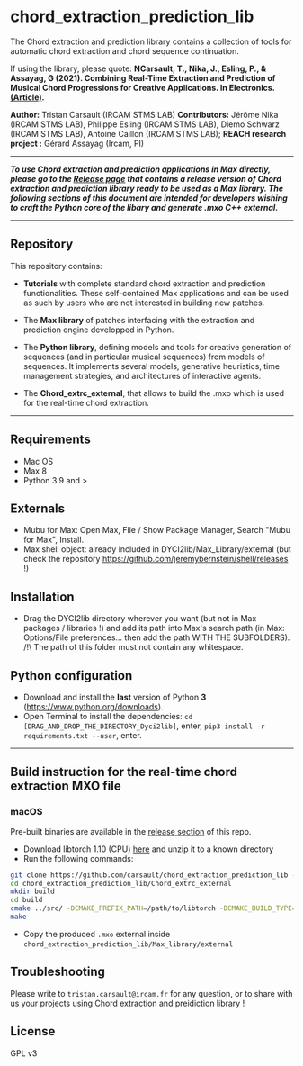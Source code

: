 # chord_extraction_prediction_lib


The Chord extraction and prediction library contains a collection of tools for automatic chord extraction and chord sequence continuation. 

If using the library, please quote: __NCarsault, T., Nika, J., Esling, P., & Assayag, G (2021). Combining Real-Time Extraction and Prediction of Musical Chord Progressions for Creative Applications. In Electronics. [(Article)](https://www.mdpi.com/2079-9292/10/21/2634).__

__Author:__ Tristan Carsault (IRCAM STMS LAB)
__Contributors:__ Jérôme Nika (IRCAM STMS LAB), Philippe Esling (IRCAM STMS LAB), Diemo Schwarz (IRCAM STMS LAB), Antoine Caillon (IRCAM STMS LAB); 
__REACH research project :__ Gérard Assayag (Ircam, PI)


------
_**To use Chord extraction and prediction applications in Max directly, please go to the [Release page](https://github.com/%%%/releases) that contains a release version of Chord extraction and prediction library ready to be used as a Max library. The following sections of this document are intended for developers wishing to craft the Python core of the libary and generate .mxo C++ external.**_

------

## Repository

This repository contains: 

* __Tutorials__  with complete standard chord extraction and prediction functionalities. These self-contained Max applications and can be used as such by users who are not interested in building new patches.

* The __Max library__ of patches interfacing with the extraction and prediction engine developped in Python. 

* The __Python library__, defining models and tools for creative generation of sequences (and in particular musical sequences) from models of sequences. It implements several models, generative heuristics, time management strategies, and architectures of interactive agents. 

* The __Chord_extrc_external__, that allows to build the .mxo which is used for the real-time chord extraction.

------

## Requirements
* Mac OS
* Max 8
* Python 3.9 and >

## Externals
* Mubu for Max: Open Max, File / Show Package Manager, Search "Mubu for Max", Install.
* Max shell object: already included in DYCI2lib/Max_Library/external (but check the repository https://github.com/jeremybernstein/shell/releases !) 

## Installation
* Drag the DYCI2lib directory wherever you want (but not in Max packages / libraries !) and add its path into Max's search path (in Max: Options/File preferences... then add the path WITH THE SUBFOLDERS). /!\ The path of this folder must not contain any whitespace.

## Python configuration
* Download and install the **last** version of Python **3** (https://www.python.org/downloads).
* Open Terminal to install the dependencies: `cd [DRAG_AND_DROP_THE_DIRECTORY_Dyci2lib]`, enter, `pip3 install -r requirements.txt --user`, enter.

------
## Build instruction for the real-time chord extraction MXO file

### macOS

Pre-built binaries are available in the [release section](https://github.com/***/releases) of this repo.

- Download libtorch 1.10 (CPU) [here](https://download.pytorch.org/libtorch/cpu/libtorch-macos-1.10.1.zip) and unzip it to a known directory
- Run the following commands:

```bash
git clone https://github.com/carsault/chord_extraction_prediction_lib --recursive
cd chord_extraction_prediction_lib/Chord_extrc_external
mkdir build
cd build
cmake ../src/ -DCMAKE_PREFIX_PATH=/path/to/libtorch -DCMAKE_BUILD_TYPE=Release
make
```

- Copy the produced `.mxo` external inside `chord_extraction_prediction_lib/Max_library/external`

## Troubleshooting
Please write to `tristan.carsault@ircam.fr` for any question, or to share with us your projects using Chord extraction and preidiction library !

## License
GPL v3

